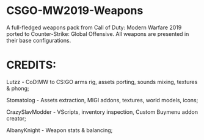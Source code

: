 # CSGO-MW2019-Weapons
A full-fledged weapons pack from Call of Duty: Modern Warfare 2019 ported to Counter-Strike: Global Offensive. All weapons are presented in their base configurations.

# CREDITS:

Lutzz - CoD:MW to CS:GO arms rig, assets porting, sounds mixing, textures & phong;

Stomatolog - Assets extraction, MIGI addons, textures, world models, icons;

CrazySlavModder - VScripts, inventory inspection, Custom Buymenu addon creator;

AlbanyKnight - Weapon stats & balancing;

